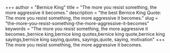 +++
author = "Bernice King"
title = "The more you resist something, the more aggressive it becomes."
description = "the best Bernice King Quote: The more you resist something, the more aggressive it becomes."
slug = "the-more-you-resist-something-the-more-aggressive-it-becomes"
keywords = "The more you resist something, the more aggressive it becomes.,bernice king,bernice king quotes,bernice king quote,bernice king sayings,bernice king saying,quotes, sayings,quote, saying, motivation"
+++
The more you resist something, the more aggressive it becomes.
